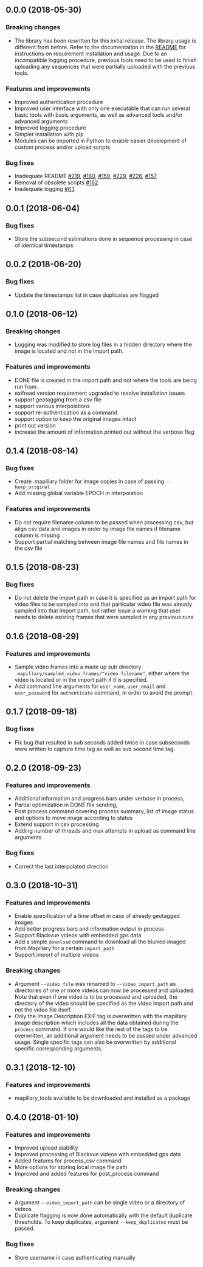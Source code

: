 ## 0.0.0 (2018-05-30)


### Breaking changes

* The library has been rewritten for this initial release. The library usage is different from before. Refer to the documentation in the [README](https://github.com/mapillary/mapillary_tools/blob/mapillary_tools_v2/README.md) for instructions on requirement installation and usage. Due to an incompatible logging procedure, previous tools need to be used to finish uploading any sequences that were partially uploaded with the previous tools.

### Features and improvements
* Improved authentication procedure
* Improved user interface with only one executable that can run several basic tools with basic arguments, as well as advanced tools and/or advanced arguments
* Improved logging procedure
* Simpler installation with pip
* Modules can be imported in Python to enable easier development of custom process and/or upload scripts

### Bug fixes
* Inadequate README [#219](https://github.com/mapillary/mapillary_tools/issues/219), [#180](https://github.com/mapillary/mapillary_tools/issues/180), [#159](https://github.com/mapillary/mapillary_tools/issues/159), [#229](https://github.com/mapillary/mapillary_tools/issues/229), [#226](https://github.com/mapillary/mapillary_tools/issues/226), [#157](https://github.com/mapillary/mapillary_tools/issues/157)
* Removal of obsolete scripts [#162](https://github.com/mapillary/mapillary_tools/issues/162)
* Inadequate logging [#63](https://github.com/mapillary/mapillary_tools/issues/63)


## 0.0.1 (2018-06-04)

### Bug fixes
* Store the subsecond estimations done in sequence processing in case of identical timestamps


## 0.0.2 (2018-06-20)

### Bug fixes
* Update the timestamps list in case duplicates are flagged


## 0.1.0 (2018-06-12)

### Breaking changes

* Logging was modified to store log files in a hidden directory where the image is located and not in the import path.

### Features and improvements
* DONE file is created in the import path and not where the tools are being run from.
* exifread version requirement upgraded to resolve installation issues
* support geotagging from a csv file
* support various interpolations
* support re-authentication as a command
* support option to keep the original images intact
* print out version
* increase the amount of information printed out without the verbose flag.


## 0.1.4 (2018-08-14)

### Bug fixes
* Create .mapillary folder for image copies in case of passing `--keep_original`
* Add missing global variable EPOCH in interpolation

### Features and improvements
* Do not require filename column to be passed when processing csv, but align csv data and images in order by image file names if filename column is missing
* Support partial matching between image file names and file names in the csv file

## 0.1.5 (2018-08-23)

### Bug fixes
* Do not delete the import path in case it is specified as an import path for video files to be sampled into and that particular video file was already sampled into that import path, but rather issue a warning that user needs to delete existing frames that were sampled in any previous runs

## 0.1.6 (2018-08-29)

### Features and improvements
* Sample video frames into a made up sub directory `.mapillary/sampled_video_frames/"video filename"`, either where the video is located or in the import path if it is specified.
* Add command line arguments for `user_name`, `user_email` and `user_password` for `authenticate` command, in order to avoid the prompt.

## 0.1.7 (2018-09-18)

### Bug fixes
* Fix bug that resulted in sub seconds added twice in case subseconds were written to capture time tag as well as sub second time tag.

## 0.2.0 (2018-09-23)

### Features and improvements
* Additional information and progress bars under verbose in process,
* Partial optimization in DONE file sending,
* Post process command covering process summary, list of image status and options to move image according to status
* Extend support in csv processing
* Adding number of threads and max attempts in upload as command line arguments

### Bug fixes
* Correct the last interpolated direction

## 0.3.0 (2018-10-31)

### Features and improvements
* Enable specification of a time offset in case of already geotagged images
* Add better progress bars and information output in process
* Support Blackvue videos with embedded gps data
* Add a simple `download` command to download all the blurred imaged from Mapillary for a certain `import_path`
* Support import of multiple videos 

### Breaking changes
* Argument `--video_file` was renamed to `--video_import_path` as directories of one or more videos can now be processed and uploaded. Note that even if one video is to be processed and uploaded, the directory of the video should be specified as the video import path and not the video file itself. 
* Only the Image Description EXIF tag is overwritten with the mapillary image description which includes all the data obtained during the `process` command. If one would like the rest of the tags to be overwritten, an additional argument needs to be passed under advanced usage. Single specific tags can also be overwritten by additional specific corresponding arguments.

## 0.3.1 (2018-12-10)

### Features and improvements
* mapillary_tools available to be downloaded and installed as a package

## 0.4.0 (2018-01-10)

### Features and improvements
* Improved upload stability
* Improved processing of Blackvue videos with embedded gps data
* Added features for process_csv command
* More options for storing local image file path
* Improved and added features for post_process command

### Breaking changes
* Argument `--video_import_path` can be single video or a directory of videos  
* Duplicate flagging is now done automatically with the default duplicate thresholds. To keep duplicates, argument `--keep_duplicates` must be passed.

### Bug fixes
* Store username in case authenticating manually
